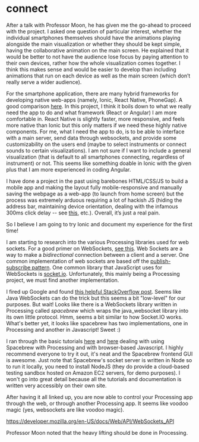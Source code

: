 # connect
After a talk with Professor Moon, he has given me the go-ahead to proceed with the project. I asked one question of particular interest, whether the individual smartphones themselves should have the animations playing alongside the main visualization or whether they should be kept simple, having the collaborative animation on the main screen. He explained that it would be better to not have the audience lose focus by paying attention to their own devices, rather how the whole visualization comes together. I think this makes sense and would be easier to develop than including animations that run on each device as well as the main screen (which don’t really serve a wider audience).

For the smartphone application, there are many hybrid frameworks for developing native web-apps (namely, Ionic, React Native, PhoneGap). A good comparison [here](https://www.codementor.io/react-js/tutorial/react-native-vs-ionic). In this project, I think it boils down to what we really need the app to do and what framework (React or Angular) I am more comfortable in. React Native is slightly faster, more responsive, and feels more native than Ionic but this only matters if we need these highly native components. For me, what I need the app to do, is to be able to interface with a main server, send data through websockets, and provide some customizability on the users end (maybe to select instruments or connect sounds to certain visualizations). I am not sure if I want to include a general visualization (that is default to all smartphones connecting, regardless of instrument) or not. This seems like something doable in Ionic with the given plus that I am more experienced in coding Angular. 

I have done a project in the past using barebones HTML/CSS/JS to build a mobile app and making the layout fully mobile-responsive and manually saving the webpage as a web-app (to launch from home screen) but the process was extremely arduous requiring a lot of hackish JS (hiding the address bar, maintaining device orientation, dealing with the infamous 300ms click delay -- see [this](http://developer.telerik.com/featured/300-ms-click-delay-ios-8/), etc.). Overall, it’s just a real pain. 

So I believe I am going to try Ionic and document my experience for the first time!

I am starting to research into the various Processing libraries used for web sockets. For a good primer on WebSockets, [see this](http://blog.teamtreehouse.com/an-introduction-to-websockets). Web Sockets are a way to make a *bidirectional* connection between a client and a server. One common implementation of web sockets are based off the [publish-subscribe pattern](https://en.wikipedia.org/wiki/Publish%E2%80%93subscribe_pattern). One common library that JavaScript uses for WebSockets is [socket.io](http://socket.io/). Unfortunately, this mainly being a Processing project, we must find another implementation.

I fired up Google and found [this helpful StackOverflow post](http://stackoverflow.com/questions/18900187/processing-how-to-send-data-through-websockets-to-javascript-application). Seems like Java WebSockets can do the trick but this seems a bit "low-level" for our purposes. But wait! Looks like there is a WebSockets library written in Processing called *spacebrew* which wraps the java_websocket library into its own little protocol. Hmm, seems a bit similar to how Socket.IO works. What's better yet, it looks like spacebrew has two implementations, one in Processing and another in Javascript! Sweet :)

I ran through the basic tutorials [here](http://docs.spacebrew.cc/tutorials/2015/10/12/basics-spacebrew-processing) and [here](http://docs.spacebrew.cc/tutorials/2014/10/21/basics-spacebrew-javasript) dealing with using Spacebrew with Processing and with browser-based Javascript. I highly recommend everyone to try it out, it's neat and the Spacebrew frontend GUI is awesome. Just note that Spacebrew's socket server is written in Node so to run it locally, you need to install NodeJS (they do provide a cloud-based testing sandbox hosted on Amazon EC2 servers, for demo purposes). I won't go into great detail because all the tutorials and documentation is written very accessibly on their own site. 

After having it all linked up, you are now able to control your Processing app through the web, or through another Processing app. It seems like voodoo magic (yes, websockets are like voodoo magic). 

https://developer.mozilla.org/en-US/docs/Web/API/WebSockets_API



Professor Moon noted that the heavy lifting should be done in Processing. 
